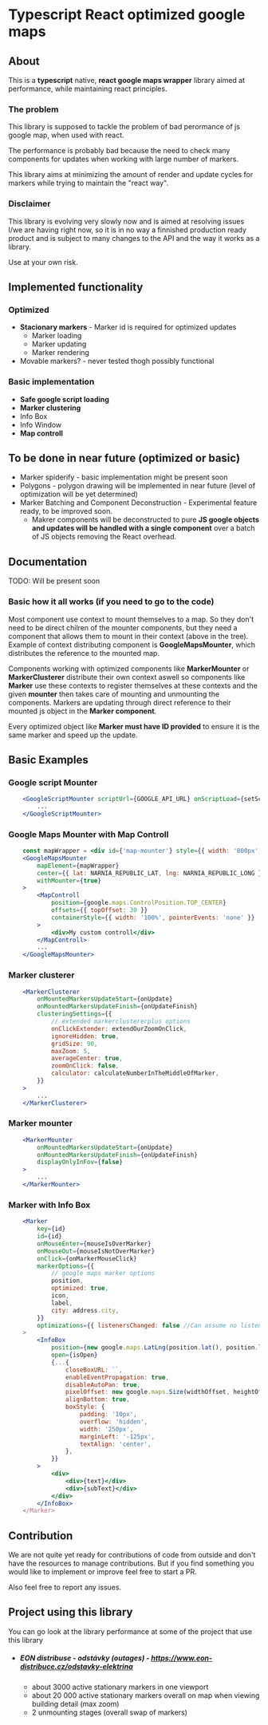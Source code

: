 # Typescript React optimized google maps
## About

This is a **typescript** native, **react google maps wrapper** library aimed at performance, while maintaining 
react principles.

### The problem

This library is supposed to tackle the problem of bad perormance of js google map, when used
with react.

The performance is probably bad because the need to check many components for updates when working with
large number of markers.

This library aims at minimizing the amount of render and update cycles for markers while trying to 
maintain the "react way".

### Disclaimer

This library is evolving very slowly now and is aimed at resolving issues I/we are having right now, so it is in no way a finnished production ready product and is subject to many changes to the API and the way it works as a library.

Use at your own risk.

## Implemented functionality

### Optimized

- **Stacionary markers** - Marker id is required for optimized updates
    - Marker loading
    - Marker updating
    - Marker rendering
- Movable markers? - never tested thogh possibly functional

### Basic implementation

- **Safe google script loading**
- **Marker clustering**
- Info Box
- Info Window
- **Map controll**

## To be done in near future (optimized or basic)

- Marker spiderify - basic implementation might be present soon
- Polygons - polygon drawing will be implemented in near future (level of optimization will be yet determined)
- Marker Batching and Component Deconstruction - Experimental feature ready, to be improved soon. 
    - Makrer components will be deconstructed to pure **JS google objects and updates will be handled with a single component** over a batch of JS objects removing the React overhead. 


## Documentation 

TODO: Will be present soon

### Basic how it all works (if you need to go to the code)

Most component use context to mount themselves to a map.
So they don't need to be direct chilren of the mounter components, but they need a component that allows them to mount in their context (above in the tree).
Example of context distributing component is **GoogleMapsMounter**, which distributes the reference to the mounted map.

Components working with optimized components like **MarkerMounter** or **MarkerClusterer** distribute their own context aswell so components like **Marker** use these contexts to register themselves at these contexts and the given **mounter** then takes care of mounting and unmounting the components. Markers are updating through direct reference to their mounted js object in the **Marker component**.

Every optimized object like **Marker must have ID provided** to ensure it is the same marker and speed up the update.

## Basic Examples

### Google script Mounter

```jsx
    <GoogleScriptMounter scriptUrl={GOOGLE_API_URL} onScriptLoad={setScriptIsLoaded}>
        ...
    </GoogleScriptMounter>
```

### Google Maps Mounter with Map Controll
```jsx
    const mapWrapper = <div id={'map-mounter'} style={{ width: '800px', height: '500px' }} />;
    <GoogleMapsMounter
        mapElement={mapWrapper}
        center={{ lat: NARNIA_REPUBLIC_LAT, lng: NARNIA_REPUBLIC_LONG }}
        withMounter={true}
    >
        <MapControll
            position={google.maps.ControlPosition.TOP_CENTER}
            offsets={{ topOffset: 30 }}
            containerStyle={{ width: '100%', pointerEvents: 'none' }}
        >
            <div>My custom controll</div>
        </MapControll>
        ...
    </GoogleMapsMounter>
```

### Marker clusterer

```jsx
    <MarkerClusterer
        onMountedMarkersUpdateStart={onUpdate}
        onMountedMarkersUpdateFinish={onUpdateFinish}
        clusteringSettings={{
            // extended markerclustererplus options
            onClickExtender: extendOurZoomOnClick,
            ignoreHidden: true,
            gridSize: 90,
            maxZoom: 5,
            averageCenter: true,
            zoomOnClick: false,
            calculator: calculateNumberInTheMiddleOfMarker,
        }}
    >
        ...
    </MarkerClusterer>
```

### Marker mounter
```jsx
    <MarkerMounter
        onMountedMarkersUpdateStart={onUpdate}
        onMountedMarkersUpdateFinish={onUpdateFinish}
        displayOnlyInFov={false}
    >
        ...
    </MarkerMounter>
```

### Marker with Info Box
```jsx
    <Marker
        key={id}
        id={id}
        onMouseEnter={mouseIsOverMarker}
        onMouseOut={mouseIsNotOverMarker}
        onClick={onMarkerMouseClick}
        markerOptions={{
            // google maps marker options
            position,
            optimized: true,
            icon,
            label,
            city: address.city,
        }}
        optimizations={{ listenersChanged: false //Can assume no listeners changed }}
    >
        <InfoBox
            position={new google.maps.LatLng(position.lat(), position.lng())}
            open={isOpen}
            {...{
                closeBoxURL: ``,
                enableEventPropagation: true,
                disableAutoPan: true,
                pixelOffset: new google.maps.Size(widthOffset, heightOffset),
                alignBottom: true,
                boxStyle: {
                    padding: '10px',
                    overflow: 'hidden',
                    width: '250px',
                    marginLeft: '-125px',
                    textAlign: 'center',
                },
            }}
        >
            <div>
                <div>{text}</div>
                <div>{subText}</div>
            </div>
        </InfoBox>
    </Marker>
```

## Contribution

We are not quite yet ready for contributions of code from outside and don't have the resources
to manage contributions.
But if you find something you would like to implement or improve feel free to start a PR.

Also feel free to report any issues.

## Project using this library

You can go look at the library performance at some of the project that use this library

- ##### EON distribuse - odstávky (outages) - https://www.eon-distribuce.cz/odstavky-elektrina 
    - about 3000 active stationary markers in one viewport
    - about 20 000 active stationary markers overall on map when viewing building detail (max zoom)
    - 2 unmounting stages (overall swap of markers)